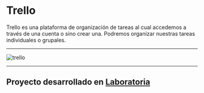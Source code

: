 # Trello
Trello es una plataforma de organización de tareas al cual accedemos a través de una cuenta o sino crear una. Podremos organizar nuestras tareas individuales o grupales.

***
![trello](https://user-images.githubusercontent.com/20312960/38260053-383dca04-372c-11e8-8b64-0819e7ca2f31.JPG)

***
## Proyecto desarrollado en [Laboratoria](http://laboratoria.la)

